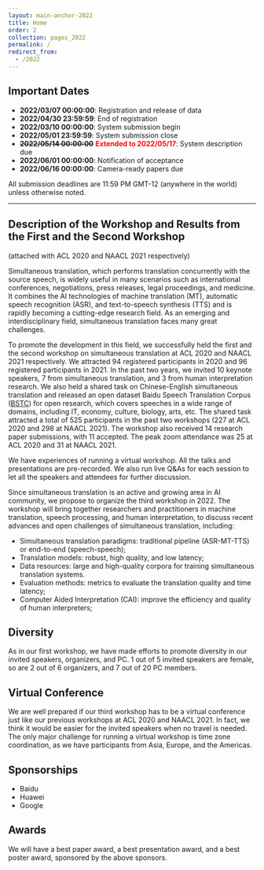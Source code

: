 ```yaml
---
layout: main-anchor-2022
title: Home
order: 2
collection: pages_2022
permalink: /
redirect_from:
  - /2022
---
```


<!--## News-->

<!--- TBD-->

## Important Dates

- **2022/03/07 00:00:00**: Registration and release of data
- **2022/04/30 23:59:59**: End of registration
- **2022/03/10 00:00:00**: System submission begin
- **2022/05/01 23:59:59**: System submission close
- ~~**2022/05/14 00:00:00**~~ <span style="color:red"><b>Extended to 2022/05/17</b></span>: System description due
- **2022/06/01 00:00:00**: Notification of acceptance
- **2022/06/16 00:00:00**: Camera-ready papers due

<!--- **January, 2020**: release of train and dev data-->
<!--- **March 1, 2020 - April 20, 2020**: evaluation period-->
<!--- **Wednesday, May 6, 2020**: system description paper due-->
<!--- **Monday, May 11, 2020**: review feedback-->
<!--- ~~**Monday, May 18, 2020**~~ <span style="color:red"><b>Extended to Monday, May 25, 2020</b></span>: camera-ready papers due-->
<!--- **Wednesday, May 6, 2020**: submission deadline (both research and systems description papers) ([**submission link**](https://www.softconf.com/acl2020/AutoSimTrans))-->
<!--- **Monday, May 11, 2020**: notification of Acceptance-->
<!--- ~~**Monday, May 18, 2020**~~ <span style="color:red"><b>Extended to Monday, May 25, 2020</b></span>: camera-ready papers due-->
<!--- **July 9 or 10 (Thursday or Friday), 2020**: Workshop-->

All submission deadlines are 11:59 PM GMT-12 (anywhere in the world) unless otherwise noted.

<!--## Welcome!-->

<!--TBD-->

---

## Description of the Workshop and Results from the First and the Second Workshop

(attached with ACL 2020 and NAACL 2021 respectively)

Simultaneous translation, which performs translation concurrently with the source speech, is widely useful in many scenarios such as international conferences, negotiations, press releases, legal proceedings, and medicine.
It combines the AI technologies of machine translation (MT), automatic speech recognition (ASR), and text-to-speech synthesis (TTS) and is rapidly becoming a cutting-edge research field.
 As an emerging and interdisciplinary field, simultaneous translation faces many great challenges.

To promote the development in this field, we successfully held the first and the second workshop on simultaneous translation at ACL 2020 and NAACL 2021 respectively.
We attracted 94 registered participants in 2020 and 96 registered participants in 2021.
In the past two years, we invited 10 keynote speakers, 7 from simultaneous translation, and 3 from human interpretation research.  We also held a shared task on Chinese-English simultaneous translation and released an open dataset Baidu Speech Translation Corpus ([BSTC](https://ai.baidu.com/broad/subordinate?dataset=bstc)) for open research, which covers speeches in a wide range of domains, including IT, economy, culture, biology, arts, etc.  The shared task attracted a total of 525 participants in the past two workshops (227 at ACL 2020 and 298 at NAACL 2021).
The workshop also received 14 research paper submissions, with 11 accepted.
The peak zoom attendance was 25 at ACL 2020 and 31 at NAACL 2021.

We have experiences of running a virtual workshop. All the talks and presentations are pre-recorded. We also run live Q\&As for each session to let all the speakers and attendees for further discussion.

 Since simultaneous translation is an active and growing area in AI community, we propose to organize the third workshop in 2022. The workshop will bring together researchers and practitioners in machine translation, speech processing, and human interpretation, to discuss recent advances and open challenges of simultaneous translation, including:

- Simultaneous translation paradigms: traditional pipeline (ASR-MT-TTS) or end-to-end (speech-speech);
- Translation models: robust, high quality, and low latency;
- Data resources: large and high-quality corpora for training simultaneous translation systems.
- Evaluation methods: metrics to evaluate the translation quality and time latency;
- Computer Aided Interpretation (CAI): improve the efficiency and quality of human interpreters;

## Diversity

As in our first workshop, we have made efforts to promote diversity in our invited speakers, organizers, and PC. 1 out of 5 invited speakers are female, so are 2 out of 6 organizers, and 7 out of 20 PC members.


## Virtual Conference

We are well prepared if our third workshop has to be a virtual conference just like our previous workshops at ACL 2020 and NAACL 2021. In fact, we think it would be easier for the invited speakers when no travel is needed.
The only major challenge for running a virtual workshop is time zone coordination, as we have participants from Asia, Europe, and the Americas.


## Sponsorships

- Baidu
- Huawei
- Google

## Awards

We will have a best paper award, a best presentation award, and a best poster award,
sponsored by the above sponsors.
